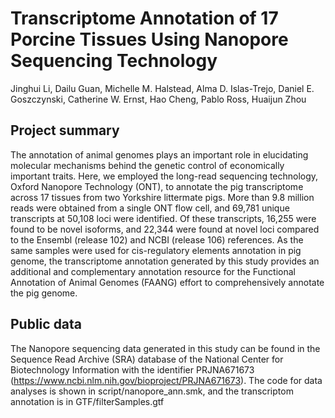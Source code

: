 # Transcriptome Annotation of 17 Porcine Tissues Using Nanopore Sequencing Technology
Jinghui Li, Dailu Guan, Michelle M. Halstead, Alma D. Islas-Trejo, Daniel E. Goszczynski, Catherine W. Ernst, Hao Cheng, Pablo Ross, Huaijun Zhou
## Project summary
The annotation of animal genomes plays an important role in elucidating molecular mechanisms behind the genetic control of economically important traits. Here, we employed the long-read sequencing technology, Oxford Nanopore Technology (ONT), to annotate the pig transcriptome across 17 tissues from two Yorkshire littermate pigs. More than 9.8 million reads were obtained from a single ONT flow cell, and 69,781 unique transcripts at 50,108 loci were identified. Of these transcripts, 16,255 were found to be novel isoforms, and 22,344 were found at novel loci compared to the Ensembl (release 102) and NCBI (release 106) references. As the same samples were used for cis-regulatory elements annotation in pig genome, the transcriptome annotation generated by this study provides an additional and complementary annotation resource for the Functional Annotation of Animal Genomes (FAANG) effort to comprehensively annotate the pig genome. 
## Public data
The Nanopore sequencing data generated in this study can be found in the Sequence Read Archive (SRA) database of the National Center for Biotechnology Information with the identifier PRJNA671673 (https://www.ncbi.nlm.nih.gov/bioproject/PRJNA671673). The code for data analyses is shown in script/nanopore_ann.smk, and the transcriptom annotation is in GTF/filterSamples.gtf
